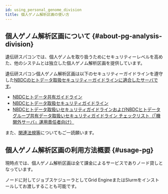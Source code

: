 ```yaml
---
id: using_personal_genome_division
title: 個人ゲノム解析区画の使い方
---
```


## 個人ゲノム解析区画について {#about-pg-analysis-division}

遺伝研スパコンでは、個人ゲノムを取り扱うためにセキュリティーレベルを高めた、他のシステムとは独立した個人ゲノム解析区画を提供しています。


遺伝研スパコン個人ゲノム解析区画は以下のセキュリティーガイドラインを遵守した[NBDCのヒトデータ取扱セキュリティーガイドラインに適合したサーバです](https://humandbs.biosciencedbc.jp/off-premise-server)。

- [NBDCヒトデータ共有ガイドライン](https://humandbs.biosciencedbc.jp/guidelines/data-sharing-guidelines)
- [NBDCヒトデータ取扱セキュリティガイドライン](https://humandbs.biosciencedbc.jp/guidelines)
-  [NBDCヒトデータ取扱いセキュリティガイドラインおよびNBDCヒトデータグループ共有データ取扱いセキュリティガイドライン チェックリスト（「機関外サーバ」運用責任者向け）](security_checklist_for_dbcenters_2021706.pdf)


また、[関連法規等](/application/terms_and_policies/legislation)についてもご一読願います。


## 個人ゲノム解析区画の利用方法概要 {#usage-pg}

現時点では、個人ゲノム解析区画は全て課金によるサービスでありノード貸しとなっています。

ノードに対してジョブスケジューラとしてGrid EngineまたはSlurmをインストールしてお渡しすることも可能です。


